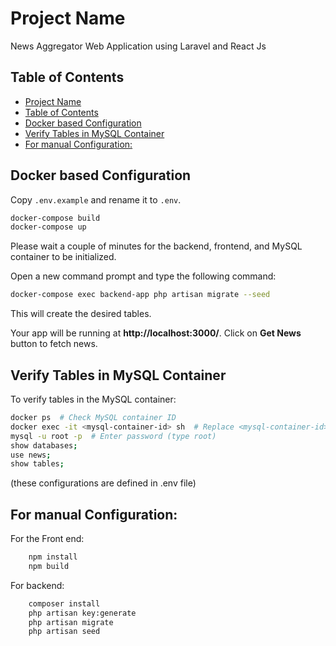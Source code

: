 # Project Name

News Aggregator Web Application using Laravel and React Js


## Table of Contents

  - [Project Name](#project-name)
  - [Table of Contents](#table-of-contents)
  - [Docker based Configuration](#docker-based-configuration)
  - [Verify Tables in MySQL Container](#verify-tables-in-mysql-container)
  - [For manual Configuration:](#for-manual-configuration)


## Docker based Configuration

Copy `.env.example` and rename it to `.env`.

```bash
docker-compose build
docker-compose up
```

Please wait a couple of minutes for the backend, frontend, and MySQL container to be initialized.

Open a new command prompt and type the following command:

```bash
docker-compose exec backend-app php artisan migrate --seed
```

This will create the desired tables.

Your app will be running at **http://localhost:3000/**.
Click on **Get News** button to fetch news.


## Verify Tables in MySQL Container
To verify tables in the MySQL container:

```bash
docker ps  # Check MySQL container ID
docker exec -it <mysql-container-id> sh  # Replace <mysql-container-id> with the actual ID
mysql -u root -p  # Enter password (type root)
show databases;
use news;
show tables;
```
(these configurations are defined in .env file)

## For manual Configuration:
For the Front end:

```bash
	npm install
	npm build
 ```

For backend:
```bash
	composer install
	php artisan key:generate
	php artisan migrate
	php artisan seed
 ```
